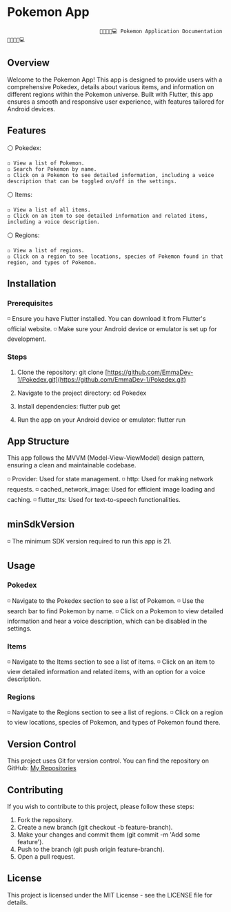 # Pokemon App

                                                    
                                  📱🐱‍👤🐉💻 Pokemon Application Documentation 📱🐱‍👤🐉💻
                                  
                                  
## Overview

Welcome to the Pokemon App! This app is designed to provide users with a comprehensive Pokedex, details about various items, 
and information on different regions within the Pokemon universe. Built with Flutter, this app ensures a smooth and responsive user 
experience, with features tailored for Android devices.

## Features

⚪ Pokedex:

    ◽ View a list of Pokemon.
    ◽ Search for Pokemon by name.
    ◽ Click on a Pokemon to see detailed information, including a voice description that can be toggled on/off in the settings.

⚪ Items:

    ◽ View a list of all items.
    ◽ Click on an item to see detailed information and related items, including a voice description.
    
⚪ Regions:

    ◽ View a list of regions.
    ◽ Click on a region to see locations, species of Pokemon found in that region, and types of Pokemon.
    

## Installation

### Prerequisites

◽ Ensure you have Flutter installed. You can download it from Flutter's official website.
◽ Make sure your Android device or emulator is set up for development.

### Steps

1. Clone the repository:
   git clone [https://github.com/EmmaDev-1/Pokedex.git](https://github.com/EmmaDev-1/Pokedex.git)
   
2. Navigate to the project directory:
  cd Pokedex

3. Install dependencies:
  flutter pub get

4. Run the app on your Android device or emulator:
     flutter run


## App Structure

This app follows the MVVM (Model-View-ViewModel) design pattern, ensuring a clean and maintainable codebase.

◽ Provider: Used for state management.
◽ http: Used for making network requests.
◽ cached_network_image: Used for efficient image loading and caching.
◽ flutter_tts: Used for text-to-speech functionalities.


## minSdkVersion

◽ The minimum SDK version required to run this app is 21.


## Usage

### Pokedex

◽ Navigate to the Pokedex section to see a list of Pokemon.
◽ Use the search bar to find Pokemon by name.
◽ Click on a Pokemon to view detailed information and hear a voice description, which can be disabled in the settings.

### Items

◽ Navigate to the Items section to see a list of items.
◽ Click on an item to view detailed information and related items, with an option for a voice description.

### Regions

◽ Navigate to the Regions section to see a list of regions.
◽ Click on a region to view locations, species of Pokemon, and types of Pokemon found there.


## Version Control

This project uses Git for version control. You can find the repository on GitHub: [My Repositories](https://github.com/EmmaDev-1?tab=repositories)


## Contributing

If you wish to contribute to this project, please follow these steps:

1. Fork the repository.
2. Create a new branch (git checkout -b feature-branch).
3. Make your changes and commit them (git commit -m 'Add some feature').
4. Push to the branch (git push origin feature-branch).
5. Open a pull request.

## License

This project is licensed under the MIT License - see the LICENSE file for details.
